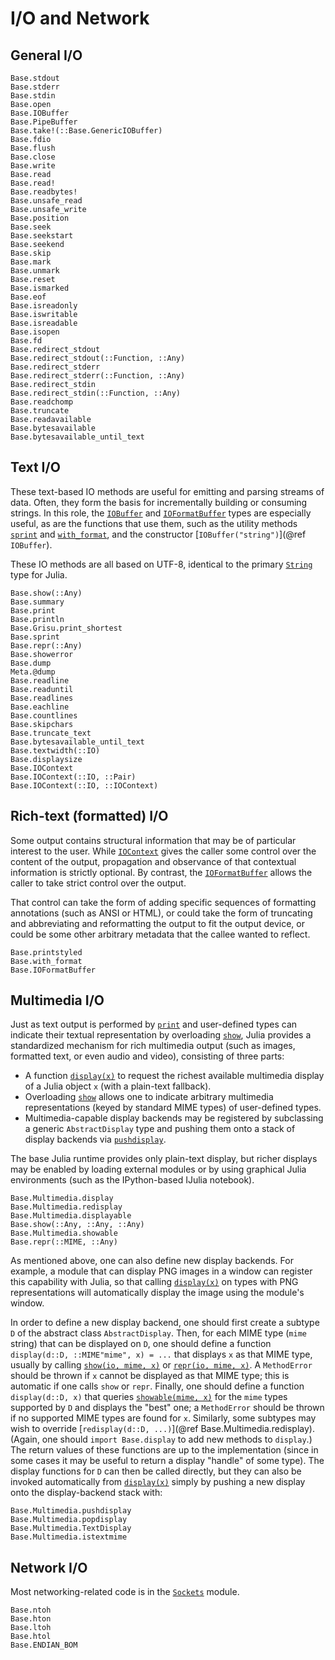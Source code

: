 # I/O and Network

## General I/O

```@docs
Base.stdout
Base.stderr
Base.stdin
Base.open
Base.IOBuffer
Base.PipeBuffer
Base.take!(::Base.GenericIOBuffer)
Base.fdio
Base.flush
Base.close
Base.write
Base.read
Base.read!
Base.readbytes!
Base.unsafe_read
Base.unsafe_write
Base.position
Base.seek
Base.seekstart
Base.seekend
Base.skip
Base.mark
Base.unmark
Base.reset
Base.ismarked
Base.eof
Base.isreadonly
Base.iswritable
Base.isreadable
Base.isopen
Base.fd
Base.redirect_stdout
Base.redirect_stdout(::Function, ::Any)
Base.redirect_stderr
Base.redirect_stderr(::Function, ::Any)
Base.redirect_stdin
Base.redirect_stdin(::Function, ::Any)
Base.readchomp
Base.truncate
Base.readavailable
Base.bytesavailable
Base.bytesavailable_until_text
```

## Text I/O

These text-based IO methods are useful for emitting and parsing streams of data.
Often, they form the basis for incrementally building or consuming strings.
In this role, the [`IOBuffer`](@ref) and [`IOFormatBuffer`](@ref) types are especially useful,
as are the functions that use them, such as the utility methods [`sprint`](@ref) and [`with_format`](@ref),
and the constructor [`IOBuffer("string")`](@ref `IOBuffer`).

These IO methods are all based on UTF-8, identical to the primary [`String`](@ref) type for Julia.

```@docs
Base.show(::Any)
Base.summary
Base.print
Base.println
Base.Grisu.print_shortest
Base.sprint
Base.repr(::Any)
Base.showerror
Base.dump
Meta.@dump
Base.readline
Base.readuntil
Base.readlines
Base.eachline
Base.countlines
Base.skipchars
Base.truncate_text
Base.bytesavailable_until_text
Base.textwidth(::IO)
Base.displaysize
Base.IOContext
Base.IOContext(::IO, ::Pair)
Base.IOContext(::IO, ::IOContext)
```

## Rich-text (formatted) I/O

Some output contains structural information that may be of particular interest to the user.
While [`IOContext`](@ref) gives the caller some control over the content of the output,
propagation and observance of that contextual information is strictly optional.
By contrast, the [`IOFormatBuffer`](@ref) allows the caller to take strict control over the output.

That control can take the form of adding specific sequences of formatting annotations (such as ANSI or HTML),
or could take the form of truncating and abbreviating and reformatting the output to fit the output device,
or could be some other arbitrary metadata that the callee wanted to reflect.

```@docs
Base.printstyled
Base.with_format
Base.IOFormatBuffer
```

## Multimedia I/O

Just as text output is performed by [`print`](@ref) and user-defined types can indicate their textual
representation by overloading [`show`](@ref), Julia provides a standardized mechanism for rich multimedia
output (such as images, formatted text, or even audio and video), consisting of three parts:

  * A function [`display(x)`](@ref) to request the richest available multimedia display of a Julia object
    `x` (with a plain-text fallback).
  * Overloading [`show`](@ref) allows one to indicate arbitrary multimedia representations (keyed by standard
    MIME types) of user-defined types.
  * Multimedia-capable display backends may be registered by subclassing a generic `AbstractDisplay` type
    and pushing them onto a stack of display backends via [`pushdisplay`](@ref).

The base Julia runtime provides only plain-text display, but richer displays may be enabled by
loading external modules or by using graphical Julia environments (such as the IPython-based IJulia
notebook).

```@docs
Base.Multimedia.display
Base.Multimedia.redisplay
Base.Multimedia.displayable
Base.show(::Any, ::Any, ::Any)
Base.Multimedia.showable
Base.repr(::MIME, ::Any)
```

As mentioned above, one can also define new display backends. For example, a module that can display
PNG images in a window can register this capability with Julia, so that calling [`display(x)`](@ref) on
types with PNG representations will automatically display the image using the module's window.

In order to define a new display backend, one should first create a subtype `D` of the abstract
class `AbstractDisplay`.  Then, for each MIME type (`mime` string) that can be displayed on `D`, one should
define a function `display(d::D, ::MIME"mime", x) = ...` that displays `x` as that MIME type,
usually by calling [`show(io, mime, x)`](@ref) or [`repr(io, mime, x)`](@ref).
A `MethodError` should be thrown if `x` cannot be displayed
as that MIME type; this is automatic if one calls `show` or `repr`. Finally, one should define a function
`display(d::D, x)` that queries [`showable(mime, x)`](@ref) for the `mime` types supported by `D`
and displays the "best" one; a `MethodError` should be thrown if no supported MIME types are found
for `x`.  Similarly, some subtypes may wish to override [`redisplay(d::D, ...)`](@ref Base.Multimedia.redisplay). (Again, one should
`import Base.display` to add new methods to `display`.) The return values of these functions are
up to the implementation (since in some cases it may be useful to return a display "handle" of
some type).  The display functions for `D` can then be called directly, but they can also be invoked
automatically from [`display(x)`](@ref) simply by pushing a new display onto the display-backend stack
with:

```@docs
Base.Multimedia.pushdisplay
Base.Multimedia.popdisplay
Base.Multimedia.TextDisplay
Base.Multimedia.istextmime
```

## Network I/O

Most networking-related code is in the [`Sockets`](@ref) module.

```@docs
Base.ntoh
Base.hton
Base.ltoh
Base.htol
Base.ENDIAN_BOM
```
